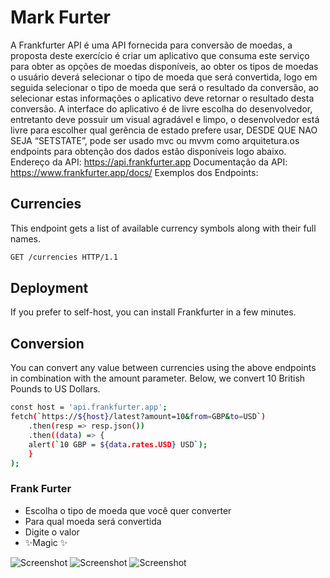 # Mark Furter

A Frankfurter API é uma API fornecida para conversão de moedas, a proposta deste exercício é criar um aplicativo que consuma este serviço para obter as opções de moedas disponíveis, ao obter os tipos de moedas o usuário deverá selecionar o tipo de moeda que será convertida, logo em seguida selecionar o tipo de moeda que será o resultado da conversão, ao selecionar estas informações o aplicativo deve retornar o resultado desta conversão. A interface do aplicativo é de livre escolha do desenvolvedor, entretanto deve possuir um visual agradável e limpo, o desenvolvedor está livre para escolher qual gerência de estado prefere usar, DESDE QUE NAO SEJA “SETSTATE”, pode ser usado mvc ou mvvm como arquitetura.os endpoints para obtenção dos dados estão disponíveis logo abaixo.
Endereço da API: https://api.frankfurter.app
Documentação da API: https://www.frankfurter.app/docs/
Exemplos dos Endpoints:

## Currencies
This endpoint gets a list of available currency symbols along with their full names.

```sh
GET /currencies HTTP/1.1
```

## Deployment
If you prefer to self-host, you can install Frankfurter in a few minutes.

## Conversion
You can convert any value between currencies using the above endpoints in combination with the amount parameter.
Below, we convert 10 British Pounds to US Dollars.

```sh
const host = 'api.frankfurter.app';
fetch(`https://${host}/latest?amount=10&from=GBP&to=USD`)
    .then(resp => resp.json())
    .then((data) => {
    alert(`10 GBP = ${data.rates.USD} USD`);
    }
);
```

### Frank Furter
- Escolha o tipo de moeda que você quer converter
- Para qual moeda será convertida
- Digite o valor
- ✨Magic ✨

![Screenshot](https://github.com/araujo-alef/frank_furter_app/blob/main/assets/screenshot/converted_page.jpg)
![Screenshot](https://github.com/araujo-alef/frank_furter_app/blob/main/assets/screenshot/converted_performed.jpg)
![Screenshot](https://github.com/araujo-alef/frank_furter_app/blob/main/assets/screenshot/list_currency.jpg)

